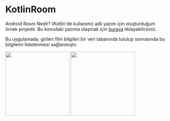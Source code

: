 # KotlinRoom

Android Room Nedir? (Kotlin'de kullanımı) adlı yazım için oluşturduğum örnek projedir.
Bu konudaki yazıma ulaşmak için [buraya](https://cetinkayaelif.medium.com/android-room-nedir-kotlinde-kullan%C4%B1m%C4%B1-859d5c464767) tıklayabilirsiniz.

Bu uygulamada, girilen film bilgileri bir veri tabanında tutulup sonrasında bu bilgilerin listelenmesi sağlanmıştır.

<img src = "https://user-images.githubusercontent.com/57728209/148644825-9311b756-0dd0-491d-bd62-20d2358dde41.png" width = "200"/>    <img src = "https://user-images.githubusercontent.com/57728209/148644839-ee822ffc-48ec-429b-94c9-2749dbf8e268.png" width = "200"/> 

